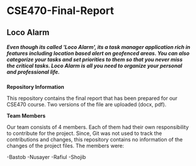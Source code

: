 # CSE470-Final-Report
## Loco Alarm

##### Even though its called 'Loco Alarm', its a task manager application rich in features including location based alert on geofenced areas. You can also categorize your tasks and set priorities to them so that you never miss the critical tasks. Loco Alarm is all you need to organize your personal and professional life.

**Repository Information**

This repository contains the final report that has been prepared for our CSE470 course. Two versions of the file are uploaded (docx, pdf). 

**Team Members**

Our team consists of 4 members. Each of them had their own responsibility to contribute for the project. Since, Git was not used to track the contributions and changes, this repository contains no information of the changes of the project files. The members were:

-Bastob
-Nusayer
-Rafiul
-Shojib
